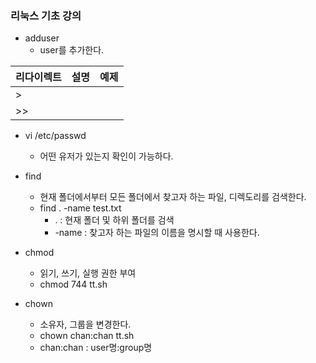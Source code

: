 ### 리눅스 기초 강의
- adduser 
  - user를 추가한다.


|리다이렉트|설명|예제|
|---|---|---|
|>||
|>>||




- vi /etc/passwd
  - 어떤 유저가 있는지 확인이 가능하다.

- find 
  - 현재 폴더에서부터 모든 폴더에서 찾고자 하는 파일, 디렉도리를 검색한다.
  - find . -name test.txt
    - . : 현재 폴더 및 하위 폴더를 검색
    - -name : 찾고자 하는 파일의 이름을 명시할 때 사용한다.

- chmod
  - 읽기, 쓰기, 실행 권한 부여
  - chmod 744 tt.sh

- chown
  - 소유자, 그룹을 변경한다.
  - chown chan:chan tt.sh
  - chan:chan : user명:group명 